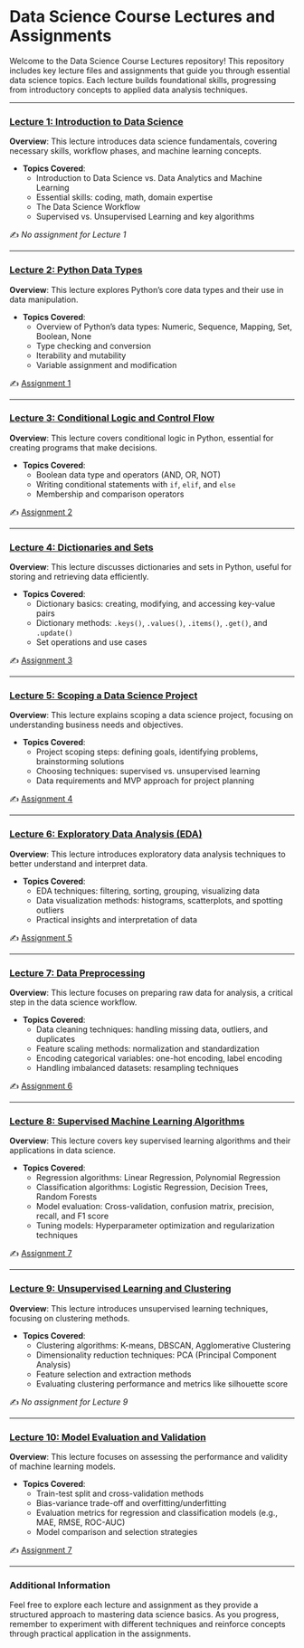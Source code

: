 # Data Science Course Lectures and Assignments

Welcome to the Data Science Course Lectures repository! This repository includes key lecture files and assignments that guide you through essential data science topics. Each lecture builds foundational skills, progressing from introductory concepts to applied data analysis techniques.

---

### [Lecture 1: Introduction to Data Science](./lecture_1.pdf)  
**Overview**: This lecture introduces data science fundamentals, covering necessary skills, workflow phases, and machine learning concepts.

- **Topics Covered**:
  - Introduction to Data Science vs. Data Analytics and Machine Learning
  - Essential skills: coding, math, domain expertise
  - The Data Science Workflow
  - Supervised vs. Unsupervised Learning and key algorithms

✍️ *No assignment for Lecture 1*

---

### [Lecture 2: Python Data Types](./lecture_2.pdf)  
**Overview**: This lecture explores Python’s core data types and their use in data manipulation.

- **Topics Covered**:
  - Overview of Python’s data types: Numeric, Sequence, Mapping, Set, Boolean, None
  - Type checking and conversion
  - Iterability and mutability
  - Variable assignment and modification

✍️ [Assignment 1](./Assignment/Assignment1/assignment_1.ipynb)

---

### [Lecture 3: Conditional Logic and Control Flow](./lecture_3.pdf)  
**Overview**: This lecture covers conditional logic in Python, essential for creating programs that make decisions.

- **Topics Covered**:
  - Boolean data type and operators (AND, OR, NOT)
  - Writing conditional statements with `if`, `elif`, and `else`
  - Membership and comparison operators

✍️ [Assignment 2](./Assignment/Assignment2/assignment_2.ipynb)

---

### [Lecture 4: Dictionaries and Sets](./lecture_4.pdf)  
**Overview**: This lecture discusses dictionaries and sets in Python, useful for storing and retrieving data efficiently.

- **Topics Covered**:
  - Dictionary basics: creating, modifying, and accessing key-value pairs
  - Dictionary methods: `.keys()`, `.values()`, `.items()`, `.get()`, and `.update()`
  - Set operations and use cases

✍️ [Assignment 3](./Assignment/Assignment3/assignment_3.ipynb)

---

### [Lecture 5: Scoping a Data Science Project](./lecture_5.pdf)  
**Overview**: This lecture explains scoping a data science project, focusing on understanding business needs and objectives.

- **Topics Covered**:
  - Project scoping steps: defining goals, identifying problems, brainstorming solutions
  - Choosing techniques: supervised vs. unsupervised learning
  - Data requirements and MVP approach for project planning

✍️ [Assignment 4](./Assignment/Assignment4/assignment_4.ipynb)

---

### [Lecture 6: Exploratory Data Analysis (EDA)](./lecture_6.pdf)  
**Overview**: This lecture introduces exploratory data analysis techniques to better understand and interpret data.

- **Topics Covered**:
  - EDA techniques: filtering, sorting, grouping, visualizing data
  - Data visualization methods: histograms, scatterplots, and spotting outliers
  - Practical insights and interpretation of data

✍️ [Assignment 5](./Assignment/Assignment5/assignment_5.ipynb)

---

### [Lecture 7: Data Preprocessing](./lecture_7.pdf)  
**Overview**: This lecture focuses on preparing raw data for analysis, a critical step in the data science workflow.

- **Topics Covered**:
  - Data cleaning techniques: handling missing data, outliers, and duplicates
  - Feature scaling methods: normalization and standardization
  - Encoding categorical variables: one-hot encoding, label encoding
  - Handling imbalanced datasets: resampling techniques

✍️ [Assignment 6](./Assignment/Assignment6/assignment_6.ipynb)

---

### [Lecture 8: Supervised Machine Learning Algorithms](./lecture_8.pdf)  
**Overview**: This lecture covers key supervised learning algorithms and their applications in data science.

- **Topics Covered**:
  - Regression algorithms: Linear Regression, Polynomial Regression
  - Classification algorithms: Logistic Regression, Decision Trees, Random Forests
  - Model evaluation: Cross-validation, confusion matrix, precision, recall, and F1 score
  - Tuning models: Hyperparameter optimization and regularization techniques

✍️ [Assignment 7](./Assignment/Assignment7/assignment_7.ipynb)

---

### [Lecture 9: Unsupervised Learning and Clustering](./lecture_9.pdf)  
**Overview**: This lecture introduces unsupervised learning techniques, focusing on clustering methods.

- **Topics Covered**:
  - Clustering algorithms: K-means, DBSCAN, Agglomerative Clustering
  - Dimensionality reduction techniques: PCA (Principal Component Analysis)
  - Feature selection and extraction methods
  - Evaluating clustering performance and metrics like silhouette score

✍️ *No assignment for Lecture 9*

---

### [Lecture 10: Model Evaluation and Validation](./lecture_10.pdf)  
**Overview**: This lecture focuses on assessing the performance and validity of machine learning models.

- **Topics Covered**:
  - Train-test split and cross-validation methods
  - Bias-variance trade-off and overfitting/underfitting
  - Evaluation metrics for regression and classification models (e.g., MAE, RMSE, ROC-AUC)
  - Model comparison and selection strategies

✍️ [Assignment 7](./Assignment/Assignment7/assignment_7.ipynb)

---

### Additional Information  
Feel free to explore each lecture and assignment as they provide a structured approach to mastering data science basics. As you progress, remember to experiment with different techniques and reinforce concepts through practical application in the assignments.
